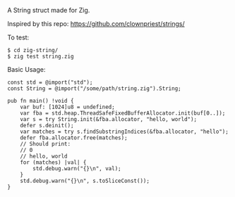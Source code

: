 
A String struct made for Zig.

Inspired by this repo: https://github.com/clownpriest/strings/

To test:
```
$ cd zig-string/
$ zig test string.zig
```

Basic Usage:
```zig
const std = @import("std");
const String = @import("/some/path/string.zig").String;

pub fn main() !void {
    var buf: [1024]u8 = undefined;
    var fba = std.heap.ThreadSafeFixedBufferAllocator.init(buf[0..]);
    var s = try String.init(&fba.allocator, "hello, world");
    defer s.deinit();
    var matches = try s.findSubstringIndices(&fba.allocator, "hello");
    defer fba.allocator.free(matches);
    // Should print:
    // 0
    // hello, world
    for (matches) |val| {
        std.debug.warn("{}\n", val);
    }
    std.debug.warn("{}\n", s.toSliceConst());
}
```
